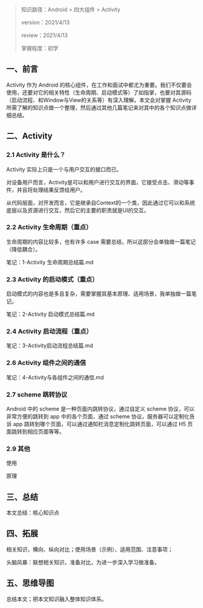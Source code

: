 > 知识路径：Android > 四大组件 > Activity
>
> version：2021/4/13
>
> review：2021/4/13
>
> 掌握程度：初学



## 一、前言

Activity 作为 Android 的核心组件，在工作和面试中都尤为重要。我们不仅要会使用，还要对它的相关特性（生命周期、启动模式等）了如指掌，也要对其源码（启动流程、和Window与View的关系等）有深入理解。本文会对掌握 Activity 所需了解的知识点做一个整理，然后通过其他几篇笔记来对其中的各个知识点做详细总结。

## 二、Activity

### 2.1 **Activity 是什么？** 

Activity 实际上只是一个与用户交互的接口而已。

对设备用户而言，Activity是可以和用户进行交互的界面，它接受点击、滑动等事件，并且将处理结果反馈给用户。

从代码层面，对开发而言，它是继承自Context的一个类，因此通过它可以和系统底层以及资源进行交互，然后它的主要的职责就是UI的交互。

### 2.2 Activity 生命周期（重点）

生命周期的内容比较多，也有许多 case 需要总结，所以这部分会单独做一篇笔记（降低耦合）。

笔记：1-Activity 生命周期总结篇.md

### 2.3  Activity 的启动模式（重点）

启动模式的内容也是多且复杂，需要掌握其基本原理、适用场景，我单独做一篇笔记。

笔记：2-Activity 启动模式总结篇.md

### 2.4 Activity 启动流程（重点）

笔记：3-Activity启动流程总结篇.md

### 2.6 Activity 组件之间的通信

笔记：4-Activity与各组件之间的通信.md

### 2.7 scheme 跳转协议

Android 中的 scheme 是一种页面内跳转协议，通过自定义 scheme 协议，可以非常方便的跳转到 app 中的各个页面，通过 scheme 协议，服务器可以定制化告诉 app 跳转到哪个页面，可以通过通知栏消息定制化跳转页面，可以通过 H5 页面跳转到相应页面等等。





### 2.9 其他





使用

原理

## 三、总结

本文总结：核心知识点

## 四、拓展

相关知识，横向、纵向对比；使用场景（示例）、适用范围、注意事项；

头脑风暴：联想相关知识，准备对比，为进一步深入学习做准备。

## 五、思维导图

总结本文；把本文知识融入整体知识体系。

